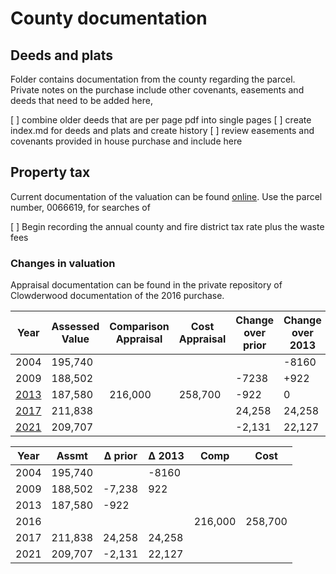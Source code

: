# County documentation

## Deeds and plats

Folder contains documentation from the county regarding the parcel. Private notes on the purchase include other covenants, easements and deeds that need to be added here,



[ ] combine older deeds that are per page pdf into single pages
[ ] create index.md for deeds and plats and create history
[ ] review easements and covenants provided in house purchase and include here


## Property tax

Current documentation of the valuation can be found [online](http://ustaxdata.com/nc/chatham/print.cfm?ownerID=55862&parcelID=0066619). Use the parcel number, 0066619, for searches of 

[ ] Begin recording the annual county and fire district tax rate plus the waste fees

### Changes in valuation

Appraisal documentation can be found in the private repository of Clowderwood documentation of the 2016 purchase.

| Year | Assessed Value | Comparison Appraisal  | Cost Appraisal | Change over prior | Change over 2013 |
|------|----------------|-----------------------|----------------|-------------------|------------------|
| 2004 | 195,740 | | | | -8160| 
| 2009 | 188,502 | | | -7238 | +922 |
| [2013](2016TaxAssessment/Parcel0066619.pdf) | 187,580        | 216,000               | 258,700        | -922                 |  0              |
| [2017](2017TaxAssessment/20170223%20MailedNotice.jpg) | 211,838        |                       |                | 24,258            | 24,258           |
| [2021](2021TaxAssessment/Parcel0066619.pdf) | 209,707        |                       |                | -2,131            | 22,127           |



| Year | Assmt   | Δ prior | Δ 2013 | Comp    | Cost    |
|------|---------|---------|--------|---------|---------|
| 2004 | 195,740 |         |  -8160 |         |         |
| 2009 | 188,502 |  -7,238 |   922  |         |         |
| 2013 | 187,580 |    -922 |        |         |         |
| 2016 |         |         |        | 216,000 | 258,700 |
| 2017 | 211,838 |  24,258 | 24,258 |         |         |
| 2021 | 209,707 |  -2,131 | 22,127 |         |         |

